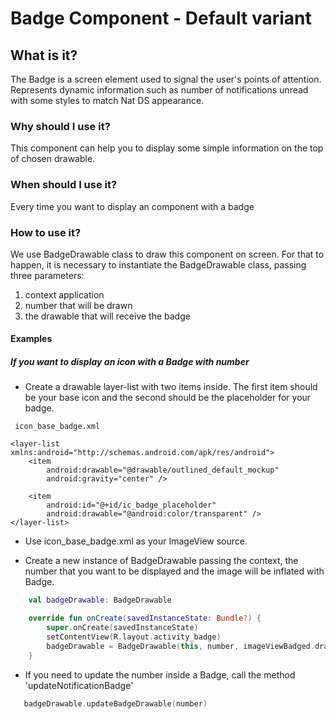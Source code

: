 # Badge Component - Default variant

## What is it?

The Badge is a screen element used to signal the user's points of attention.
Represents dynamic information such as number of notifications unread with some styles to match Nat DS appearance.

### Why should I use it?

This component can help you to display some simple information on the top of chosen drawable.

### When should I use it?

Every time you want to display an component with a badge

### How to use it?

We use BadgeDrawable class to draw this component on screen. 
For that to happen, it is necessary to instantiate the BadgeDrawable class, passing three parameters: 

1. context application
2. number that will be drawn
3. the drawable that will receive the badge
        
#### Examples

##### If you want to display an icon with a Badge with number

* Create a drawable layer-list with two items inside. The first item should be your base icon and the second should be the placeholder for your badge.

``` android
 icon_base_badge.xml
 
<layer-list xmlns:android="http://schemas.android.com/apk/res/android">
    <item
        android:drawable="@drawable/outlined_default_mockup"
        android:gravity="center" />

    <item
        android:id="@+id/ic_badge_placeholder"
        android:drawable="@android:color/transparent" />
</layer-list>

   ```

* Use icon_base_badge.xml as your ImageView source.

* Create a new instance of BadgeDrawable passing the context, the number that you want to be displayed and the image will be inflated with Badge.

``` kotlin
    val badgeDrawable: BadgeDrawable

    override fun onCreate(savedInstanceState: Bundle?) {
        super.onCreate(savedInstanceState)
        setContentView(R.layout.activity_badge)
        badgeDrawable = BadgeDrawable(this, number, imageViewBadged.drawable)
    }
   ```

* If you need to update the number inside a Badge, call the method 'updateNotificationBadge'
```kotlin
   badgeDrawable.updateBadgeDrawable(number)
   ```

